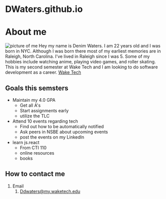 # DWaters.github.io
# About me
![picture of me](https://cdn.discordapp.com/attachments/1230565115896528967/1325486672724365353/IMG_2618.jpg?ex=677bf729&is=677aa5a9&hm=e2f3cfae3c34a16ffc90de9be8b15daa1a068f7139aaeefe26b1830b1fc1fcad&)
Hey my name is Denim Waters. I am 22 years old and I was born in NYC. Although I was born there most of my earliest memories are in Raleigh, North Carolina. I've lived in Raleigh since I was 5. Some of my hobbies include watching anime, playing video games, and roller skating. This is my second semester at Wake Tech and I am looking to do software development as a career.
[Wake Tech](https://www.waketech.edu/user/login/ "This link will direct you to my school, Wake Tech's website")
## Goals this semsters
+ Maintain my 4.0 GPA
  + Get all A's
  + Start assignments early
  + utilize the TLC
+ Attend 10 events regarding tech
  + Find out how to be automatically notified
  + Ask peers in NSBE about upcoming events
  + post the events on my LinkedIn
+ learn js.react
  + From CTI 110
  + online resources
  + books
## How to contact me 
1. Email
   1. Ddwaters@my.waketech.edu
   


